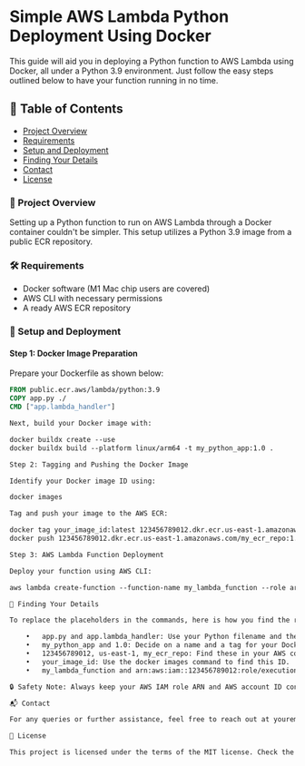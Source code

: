 # **Simple AWS Lambda Python Deployment Using Docker**

This guide will aid you in deploying a Python function to AWS Lambda using Docker, all under a Python 3.9 environment. Just follow the easy steps outlined below to have your function running in no time.

## **📝 Table of Contents**
- [Project Overview](#project-overview)
- [Requirements](#requirements)
- [Setup and Deployment](#setup-and-deployment)
- [Finding Your Details](#finding-your-details)
- [Contact](#contact)
- [License](#license)

### **🌟 Project Overview**

Setting up a Python function to run on AWS Lambda through a Docker container couldn't be simpler. This setup utilizes a Python 3.9 image from a public ECR repository.

### **🛠 Requirements**
- Docker software (M1 Mac chip users are covered)
- AWS CLI with necessary permissions
- A ready AWS ECR repository

### **🚀 Setup and Deployment**

#### **Step 1: Docker Image Preparation**
   
Prepare your Dockerfile as shown below:

```dockerfile
FROM public.ecr.aws/lambda/python:3.9
COPY app.py ./
CMD ["app.lambda_handler"]

Next, build your Docker image with:

docker buildx create --use
docker buildx build --platform linux/arm64 -t my_python_app:1.0 .

Step 2: Tagging and Pushing the Docker Image

Identify your Docker image ID using:

docker images

Tag and push your image to the AWS ECR:

docker tag your_image_id:latest 123456789012.dkr.ecr.us-east-1.amazonaws.com/my_ecr_repo:1.0
docker push 123456789012.dkr.ecr.us-east-1.amazonaws.com/my_ecr_repo:1.0

Step 3: AWS Lambda Function Deployment

Deploy your function using AWS CLI:

aws lambda create-function --function-name my_lambda_function --role arn:aws:iam::123456789012:role/execution_role --code image-uri=123456789012.dkr.ecr.us-east-1.amazonaws.com/my_ecr_repo:1.0 --package-type Image

🔎 Finding Your Details

To replace the placeholders in the commands, here is how you find the real values:

	•	app.py and app.lambda_handler: Use your Python filename and the function within it that you wish to run.
	•	my_python_app and 1.0: Decide on a name and a tag for your Docker image.
	•	123456789012, us-east-1, my_ecr_repo: Find these in your AWS console; they represent your AWS account ID, region, and the name of your ECR repository.
	•	your_image_id: Use the docker images command to find this ID.
	•	my_lambda_function and arn:aws:iam::123456789012:role/execution_role: Name your AWS Lambda function and find your role ARN in the AWS IAM console.

🔒 Safety Note: Always keep your AWS IAM role ARN and AWS account ID confidential to maintain your project’s security.

📬 Contact

For any queries or further assistance, feel free to reach out at youremail@example.com.

📜 License

This project is licensed under the terms of the MIT license. Check the LICENSE file in the repository for more details.
